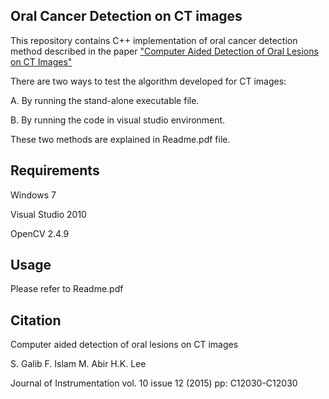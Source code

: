 ## Oral Cancer Detection on CT images

This repository contains C++ implementation of oral cancer detection method described in the paper ["Computer Aided Detection of Oral Lesions on CT Images"](https://arxiv.org/abs/1611.09769)

There are two ways to test the algorithm developed for CT images: 

A. By running the stand-alone executable file. 

B. By running the code in visual studio environment. 

These two methods are explained in Readme.pdf file.


## Requirements

Windows 7

Visual Studio 2010

OpenCV 2.4.9

## Usage

Please refer to Readme.pdf

## Citation

Computer aided detection of oral lesions on CT images

S. Galib F. Islam M. Abir H.K. Lee

Journal of Instrumentation vol. 10 issue 12 (2015) pp: C12030-C12030
